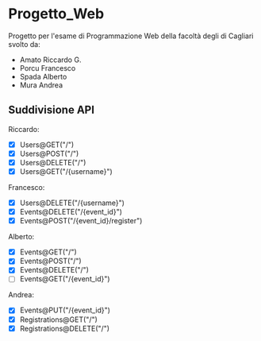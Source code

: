 # Progetto_Web
Progetto per l'esame di Programmazione Web della facoltà degli di Cagliari svolto da:
- Amato Riccardo G.
- Porcu Francesco
- Spada Alberto
- Mura Andrea

## Suddivisione API
Riccardo: 
- [X] Users@GET("/")
- [X] Users@POST("/")
- [X] Users@DELETE("/")
- [X] Users@GET("/{username}")

Francesco:
- [X] Users@DELETE("/{username}")
- [X] Events@DELETE("/{event_id}")
- [X] Events@POST("/{event_id}/register")

Alberto:
- [X] Events@GET("/")
- [X] Events@POST("/")
- [X] Events@DELETE("/")
- [ ] Events@GET("/{event_id}")

Andrea:
- [X] Events@PUT("/{event_id}")
- [X] Registrations@GET("/")
- [X] Registrations@DELETE("/")
